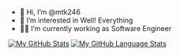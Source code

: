 - 👋 Hi, I’m @mtk246
- 👀 I’m interested in Well! Everything
- 👨‍💻 I’m currently working as Software Engineer

<!---
mtk246/mtk246 is a ✨ special ✨ repository because its `README.md` (this file) appears on your GitHub profile.
You can click the Preview link to take a look at your changes.
--->

[![My GitHub Stats](https://github-readme-stats.vercel.app/api/?username=mtk246&count_private=true&theme=tokyonight&showicons=true)]()
[![My GitHub Language Stats](https://github-readme-stats.vercel.app/api/top-langs/?username=mtk246&langs_count=5&theme=tokyonight)]()

